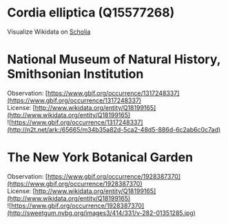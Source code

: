 
Cordia elliptica (Q15577268)
============================
  
Visualize Wikidata on [Scholia](https://scholia.toolforge.org/taxon/Q15577268)
# National Museum of Natural History, Smithsonian Institution
  
Observation: [https://www.gbif.org/occurrence/1317248337](https://www.gbif.org/occurrence/1317248337)  
License: [http://www.wikidata.org/entity/Q18199165](http://www.wikidata.org/entity/Q18199165)  
![https://www.gbif.org/occurrence/1317248337](http://n2t.net/ark:/65665/m34b35a82d-5ca2-48d5-886d-6c2ab6c0c7ad)
# The New York Botanical Garden
  
Observation: [https://www.gbif.org/occurrence/1928387370](https://www.gbif.org/occurrence/1928387370)  
License: [http://www.wikidata.org/entity/Q18199165](http://www.wikidata.org/entity/Q18199165)  
![https://www.gbif.org/occurrence/1928387370](http://sweetgum.nybg.org/images3/414/331/v-282-01351285.jpg)